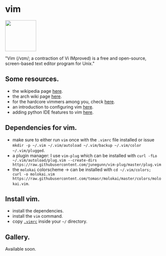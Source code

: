 # vim

<img src="https://github.com/a2n-s/dotfiles/blob/main/.doc/images/vim-logo.png" width="100">

"Vim (/vɪm/; a contraction of Vi IMproved) is a free and open-source, screen-based text editor program for Unix."

## Some resources.
- the wikipedia page [here](https://en.wikipedia.org/wiki/Vim_(text_editor)).
- the arch wiki page [here](https://wiki.archlinux.org/title/vim).
- for the hardcore vimmers among you, check [here](https://tuppervim.org/).
- an introduction to configuring vim [here](https://www.freecodecamp.org/news/vimrc-configuration-guide-customize-your-vim-editor/).
- adding python IDE features to vim [here](https://realpython.com/vim-and-python-a-match-made-in-heaven/).

## Dependencies for vim.
- make sure to either run `vim` once with the `.vimrc` file installed or issue `mkdir -p ~/.vim ~/.vim/autoload ~/.vim/backup ~/.vim/color ~/.vim/plugged`.
- a plugin manager: I use `vim-plug` which can be installed with `curl -fLo ~/.vim/autoload/plug.vim --create-dirs https://raw.githubusercontent.com/junegunn/vim-plug/master/plug.vim`
- the `molokai` colorscheme -> can be installed with `cd ~/.vim/colors; curl -o molokai.vim https://raw.githubusercontent.com/tomasr/molokai/master/colors/molokai.vim`.

## Install vim.
- install the dependencies.
- install the `vim` command.
- copy [`.vimrc`] inside your `~/` directory.

## Gallery.
Available soon.

[`.vimrc`]: https://github.com/a2n-s/dotfiles/blob/main/.vimrc
